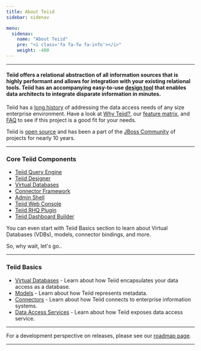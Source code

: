 ```yaml
---
title: About Teiid
sidebar: sidenav

menu:
  sidenav:
    name: "About Teiid"
    pre: "<i class='fa fa-fw fa-info'></i>"
    weight: -400
---
```


---

#### Teiid offers a relational abstraction of all information sources that is highly performant and allows for integration with your existing relational tools. Teiid has an accompanying easy-to-use [design tool](../tools/index.html) that enables data architects to integrate disparate information in minutes.


Teiid has a [long history](../about/history) of addressing the data access needs of any size enterprise environment.  Have a look at [Why Teiid?](../about/why), our [feature matrix](../about/featurematrix/index.html), and [FAQ](../about/faq/index.html) to see if this project is a good fit for your needs.

Teiid is [open source](../about/license) and has been a part of the [JBoss Community](http://jboss.org) of projects for nearly 10 years. 

---
### Core Teiid Components

*   [Teiid Query Engine](../docs/index.html)
*   [Teiid Designer](http://teiiddesigner.jboss.org/)
*   [Virtual Databases](../basics/virtualdatabases/index.html)
*   [Connector Framework](../basics/connectors/index.html)
*   [Admin Shell](../tools/adminshell/index.html)
*   [Teiid Web Console](../tools/console/index.html)
*   [Teiid RHQ Plugin](https://community.jboss.org/wiki/NewTeiidRHQPluginForTeiid8x)
*   [Teiid Dashboard Builder](https://issues.jboss.org/browse/TEIIDDSHB)

You can even start with Teiid Basics section to learn about Virtual Databases (VDBs), models, connector bindings, and more.

So, why wait, let's go..

---
### Teiid Basics

*   [Virtual Databases](../basics/virtualdatabases/index.html) - Learn about how Teiid encapsulates your data access as a database.
*   [Models](../basics/models/index.html) - Learn about how Teiid represents metadata.
*   [Connectors](../basics/connectors/index.html) - Learn about how Teiid connects to enterprise information systems.
*   [Data Access Services](../basics/dataservices/index.html) - Learn about how Teiid exposes data access service.

---

For a development perspective on releases, please see our [roadmap page](../roadmap/index.html).&nbsp;

---